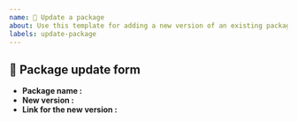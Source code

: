 ```yaml
---
name: 🔷 Update a package
about: Use this template for adding a new version of an existing package in your PyPi index.
labels: update-package
---
```


## 🔷 Package update form

- **Package name :**
- **New version :**
- **Link for the new version :**
